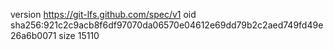 version https://git-lfs.github.com/spec/v1
oid sha256:921c2c9acb8f6df97070da06570e04612e69dd79b2c2aed749fd49e26a6b0071
size 15110
